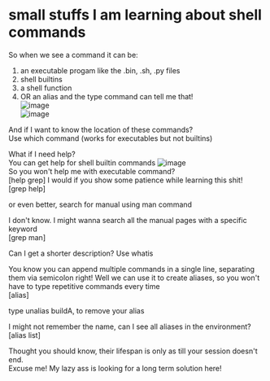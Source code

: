 # small stuffs I am learning about shell commands
So when we see a command it can be:
1. an executable progam like the .bin, .sh, .py files
2. shell builtins
3. a shell function
4. OR an alias
and the type command can tell me that!  
![image](https://github.com/SwetaMajhi/learning/assets/52932227/a0c92268-c393-4df3-b8ce-aebb5b028523)  
![image](https://github.com/SwetaMajhi/learning/assets/52932227/29120ee2-28e1-4ef4-8bb4-8b2d5db695bc)

And if I want to know the location of these commands?  
Use which command (works for executables but not builtins)

What if I need help?  
You can get help for shell builtin commands
![image](https://github.com/SwetaMajhi/learning/assets/52932227/740773c6-d73c-4a14-b5e7-65be9e7e822f)  
So you won't help me with executable command?  
[help grep]
I would if you show some patience while learning this shit!  
[grep help]  

or even better, search for manual using man command  

I don't know. I might wanna search all the manual pages with a specific keyword  
[grep man]  

Can I get a shorter description?
Use whatis

You know you can append multiple commands in a single line, separating them via semicolon right! Well we can use it to create aliases, so you won't have to type repetitive commands every time  
[alias]  

type unalias buildA, to remove your alias  

I might not remember the name, can I see all aliases in the environment?  
[alias list]  
  
Thought you should know, their lifespan is only as till your session doesn't end.  
Excuse me! My lazy ass is looking for a long term solution here!  




